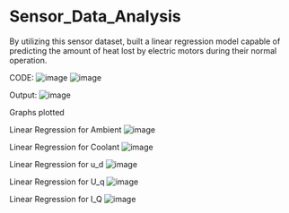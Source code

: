 # Sensor_Data_Analysis
By utilizing this sensor dataset, built a linear regression model capable of predicting the amount of heat lost by electric motors during their normal operation.

CODE: 
![image](https://github.com/user-attachments/assets/0d3bb0e0-1fe0-4d81-997d-cf4ae3dea594)
![image](https://github.com/user-attachments/assets/c1799278-ca50-4ea1-a01b-c408b558b63c)

Output:
![image](https://github.com/user-attachments/assets/88d6c895-4e91-4d11-86fe-f3dd4faf7fc0)

Graphs plotted 

Linear Regression for Ambient
![image](https://github.com/user-attachments/assets/4997fb4d-3596-487c-8a44-22acf5a7e737)

Linear Regression for Coolant
![image](https://github.com/user-attachments/assets/10b0979b-dffc-430b-a287-2a202e470d3c)

Linear Regression for u_d
![image](https://github.com/user-attachments/assets/82a228af-b59a-47fc-84a8-c4e0304fad09)

Linear Regression for U_q
![image](https://github.com/user-attachments/assets/e573c97f-1ab6-44cf-a28b-f983025e5bee)

Linear Regression for I_Q
![image](https://github.com/user-attachments/assets/a42d081d-0af4-4691-a86f-697198a00daf)
